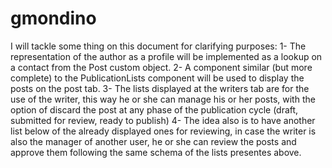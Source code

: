 # gmondino
I will tackle some thing on this document for clarifying purposes:
1- The representation of the author as a profile will be implemented as a lookup on a contact from the Post custom object.
2- A component similar (but more complete) to the PublicationLists component will be used to display the posts on the post tab.
3- The lists displayed at the writers tab are for the use of the writer, this way he or she can manage his or her posts, with the option of discard the post at any phase of the publication cycle (draft, submitted for review, ready to publish)
4- The idea also is to have another list below of the already displayed ones for reviewing, in case the writer is also the manager of another user, he or she can review the posts and approve them following the same schema of the lists presentes above.
